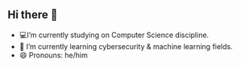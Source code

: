 ## Hi there 👋

- 💻I’m currently studying on Computer Science discipline.
- 🌱 I’m currently learning cybersecurity & machine learning fields.
- 😄 Pronouns: he/him


